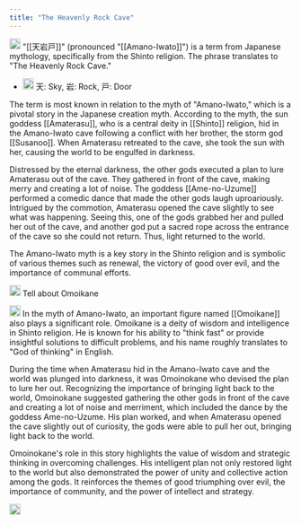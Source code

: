 ```yaml
---
title: "The Heavenly Rock Cave"
---
```


<img src='https://scrapbox.io/api/pages/nishio/GPT/icon' alt='GPT.icon' height="19.5"/> "[[天岩戸]]" (pronounced "[[Amano-Iwato]]") is a term from Japanese mythology, specifically from the Shinto religion. The phrase translates to "The Heavenly Rock Cave."
- <img src='https://scrapbox.io/api/pages/nishio/nishio/icon' alt='nishio.icon' height="19.5"/> 天: Sky, 岩: Rock, 戸: Door

The term is most known in relation to the myth of "Amano-Iwato," which is a pivotal story in the Japanese creation myth. According to the myth, the sun goddess [[Amaterasu]], who is a central deity in [[Shinto]] religion, hid in the Amano-Iwato cave following a conflict with her brother, the storm god [[Susanoo]]. When Amaterasu retreated to the cave, she took the sun with her, causing the world to be engulfed in darkness.

Distressed by the eternal darkness, the other gods executed a plan to lure Amaterasu out of the cave. They gathered in front of the cave, making merry and creating a lot of noise. The goddess [[Ame-no-Uzume]] performed a comedic dance that made the other gods laugh uproariously. Intrigued by the commotion, Amaterasu opened the cave slightly to see what was happening. Seeing this, one of the gods grabbed her and pulled her out of the cave, and another god put a sacred rope across the entrance of the cave so she could not return. Thus, light returned to the world.

The Amano-Iwato myth is a key story in the Shinto religion and is symbolic of various themes such as renewal, the victory of good over evil, and the importance of communal efforts.

<img src='https://scrapbox.io/api/pages/nishio/nishio/icon' alt='nishio.icon' height="19.5"/> Tell about Omoikane

<img src='https://scrapbox.io/api/pages/nishio/GPT/icon' alt='GPT.icon' height="19.5"/> In the myth of Amano-Iwato, an important figure named [[Omoikane]] also plays a significant role. Omoikane is a deity of wisdom and intelligence in Shinto religion. He is known for his ability to "think fast" or provide insightful solutions to difficult problems, and his name roughly translates to "God of thinking" in English.

During the time when Amaterasu hid in the Amano-Iwato cave and the world was plunged into darkness, it was Omoinokane who devised the plan to lure her out. Recognizing the importance of bringing light back to the world, Omoinokane suggested gathering the other gods in front of the cave and creating a lot of noise and merriment, which included the dance by the goddess Ame-no-Uzume. His plan worked, and when Amaterasu opened the cave slightly out of curiosity, the gods were able to pull her out, bringing light back to the world.

Omoinokane's role in this story highlights the value of wisdom and strategic thinking in overcoming challenges. His intelligent plan not only restored light to the world but also demonstrated the power of unity and collective action among the gods. It reinforces the themes of good triumphing over evil, the importance of community, and the power of intellect and strategy.

<img src='https://scrapbox.io/api/pages/nishio/en/icon' alt='en.icon' height="19.5"/>
